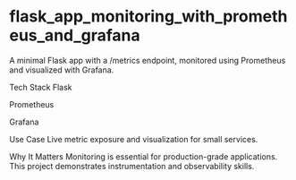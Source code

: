 # flask_app_monitoring_with_prometheus_and_grafana

A minimal Flask app with a /metrics endpoint, monitored using Prometheus and visualized with Grafana.

Tech Stack
Flask

Prometheus

Grafana

Use Case
Live metric exposure and visualization for small services.

Why It Matters
Monitoring is essential for production-grade applications. This project demonstrates instrumentation and observability skills.
